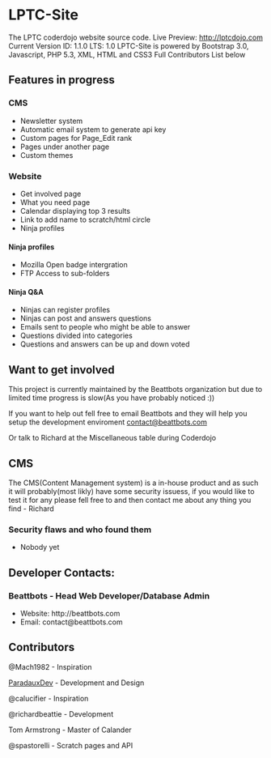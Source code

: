 # LPTC-Site
The LPTC coderdojo website source code.
Live Preview: http://lptcdojo.com
Current Version ID: 1.1.0
LTS: 1.0
LPTC-Site is powered by Bootstrap 3.0, Javascript, PHP 5.3, XML, HTML and CSS3
Full Contributors List below


<h2>Features in progress</h2>
<h3>CMS</h3>
<ul>
<li>Newsletter system</li>
<li>Automatic email system to generate api key</li>
<li>Custom pages for Page_Edit rank</li>
<li>Pages under another page</li>
<li>Custom themes</li>
</ul>
<h3>Website</h3>
<ul>
<li>Get involved page</li>
<li>What you need page</li>
<li>Calendar displaying top 3 results</li>
<li>Link to add name to scratch/html circle</li>
<li>Ninja profiles</li>
</ul>
<h4>Ninja profiles</h4>
<ul>
<li>Mozilla Open badge intergration</li>
<li>FTP Access to sub-folders</li>
</ul>

<h4>Ninja Q&A</h4>
<ul>
<li>Ninjas can register profiles</li>
<li>Ninjas can post and answers questions</li>
<li>Emails sent to people who might be able to answer</li>
<li>Questions divided into categories</li>
<li>Questions and answers can be up and down voted</li>
</ul>

<h2>Want to get involved</h2>

This project is currently maintained by the Beattbots organization but due to limited time progress is slow(As you have probably noticed :)) 

If you want to help out fell free to email Beattbots and they will help you setup the development enviroment
<a href="mailto:contact@beattbots.com">contact@beattbots.com</a>

Or talk to Richard at the Miscellaneous table during Coderdojo 

<h2>CMS</h2>

<p>The CMS(Content Management system) is a in-house product and as such it will probably(most likly) have some security issuess, if you would like to test it for any please fell free to and then contact me about any thing you find - Richard</p>

<h3>Security flaws and who found them</h3>
<ul>
  <li>Nobody yet</li>
</ul>

## Developer Contacts:
### Beattbots - Head Web Developer/Database Admin
<ul>
<li>Website: http://beattbots.com</li>
<li>Email: contact@beattbots.com</li>
</ul>

## Contributors
@Mach1982 - Inspiration 

<a href="https://paradaux.ie">ParadauxDev</a> - Development and Design

@calucifier - Inspiration

@richardbeattie - Development

Tom Armstrong - Master of Calander

@spastorelli - Scratch pages and API

